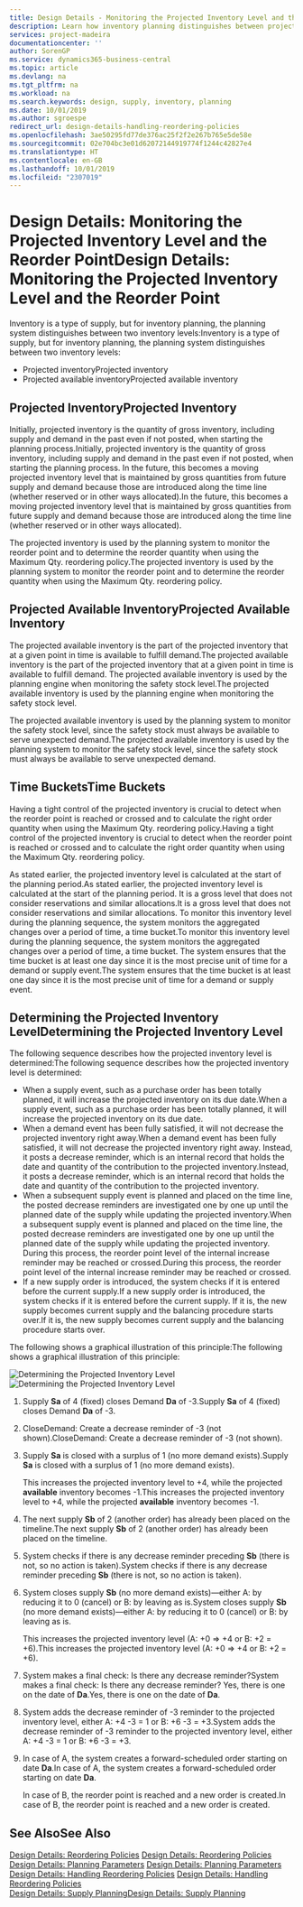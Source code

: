```yaml
---
title: Design Details - Monitoring the Projected Inventory Level and the Reorder Point | Microsoft Docs
description: Learn how inventory planning distinguishes between projected inventory and projected available inventory levels.
services: project-madeira
documentationcenter: ''
author: SorenGP
ms.service: dynamics365-business-central
ms.topic: article
ms.devlang: na
ms.tgt_pltfrm: na
ms.workload: na
ms.search.keywords: design, supply, inventory, planning
ms.date: 10/01/2019
ms.author: sgroespe
redirect_url: design-details-handling-reordering-policies
ms.openlocfilehash: 3ae50295fd77de376ac25f2f2e267b765e5de58e
ms.sourcegitcommit: 02e704bc3e01d62072144919774f1244c42827e4
ms.translationtype: HT
ms.contentlocale: en-GB
ms.lasthandoff: 10/01/2019
ms.locfileid: "2307019"
---
```

# <a name="design-details-monitoring-the-projected-inventory-level-and-the-reorder-point"></a><span data-ttu-id="cda3c-103">Design Details: Monitoring the Projected Inventory Level and the Reorder Point</span><span class="sxs-lookup"><span data-stu-id="cda3c-103">Design Details: Monitoring the Projected Inventory Level and the Reorder Point</span></span>
<span data-ttu-id="cda3c-104">Inventory is a type of supply, but for inventory planning, the planning system distinguishes between two inventory levels:</span><span class="sxs-lookup"><span data-stu-id="cda3c-104">Inventory is a type of supply, but for inventory planning, the planning system distinguishes between two inventory levels:</span></span>  

* <span data-ttu-id="cda3c-105">Projected inventory</span><span class="sxs-lookup"><span data-stu-id="cda3c-105">Projected inventory</span></span>  
* <span data-ttu-id="cda3c-106">Projected available inventory</span><span class="sxs-lookup"><span data-stu-id="cda3c-106">Projected available inventory</span></span>  

## <a name="projected-inventory"></a><span data-ttu-id="cda3c-107">Projected Inventory</span><span class="sxs-lookup"><span data-stu-id="cda3c-107">Projected Inventory</span></span>  
<span data-ttu-id="cda3c-108">Initially, projected inventory is the quantity of gross inventory, including supply and demand in the past even if not posted, when starting the planning process.</span><span class="sxs-lookup"><span data-stu-id="cda3c-108">Initially, projected inventory is the quantity of gross inventory, including supply and demand in the past even if not posted, when starting the planning process.</span></span> <span data-ttu-id="cda3c-109">In the future, this becomes a moving projected inventory level that is maintained by gross quantities from future supply and demand because those are introduced along the time line (whether reserved or in other ways allocated).</span><span class="sxs-lookup"><span data-stu-id="cda3c-109">In the future, this becomes a moving projected inventory level that is maintained by gross quantities from future supply and demand because those are introduced along the time line (whether reserved or in other ways allocated).</span></span>  

<span data-ttu-id="cda3c-110">The projected inventory is used by the planning system to monitor the reorder point and to determine the reorder quantity when using the Maximum Qty. reordering policy.</span><span class="sxs-lookup"><span data-stu-id="cda3c-110">The projected inventory is used by the planning system to monitor the reorder point and to determine the reorder quantity when using the Maximum Qty. reordering policy.</span></span>  

## <a name="projected-available-inventory"></a><span data-ttu-id="cda3c-111">Projected Available Inventory</span><span class="sxs-lookup"><span data-stu-id="cda3c-111">Projected Available Inventory</span></span>  
<span data-ttu-id="cda3c-112">The projected available inventory is the part of the projected inventory that at a given point in time is available to fulfill demand.</span><span class="sxs-lookup"><span data-stu-id="cda3c-112">The projected available inventory is the part of the projected inventory that at a given point in time is available to fulfill demand.</span></span> <span data-ttu-id="cda3c-113">The projected available inventory is used by the planning engine when monitoring the safety stock level.</span><span class="sxs-lookup"><span data-stu-id="cda3c-113">The projected available inventory is used by the planning engine when monitoring the safety stock level.</span></span>  

<span data-ttu-id="cda3c-114">The projected available inventory is used by the planning system to monitor the safety stock level, since the safety stock must always be available to serve unexpected demand.</span><span class="sxs-lookup"><span data-stu-id="cda3c-114">The projected available inventory is used by the planning system to monitor the safety stock level, since the safety stock must always be available to serve unexpected demand.</span></span>  

## <a name="time-buckets"></a><span data-ttu-id="cda3c-115">Time Buckets</span><span class="sxs-lookup"><span data-stu-id="cda3c-115">Time Buckets</span></span>  
<span data-ttu-id="cda3c-116">Having a tight control of the projected inventory is crucial to detect when the reorder point is reached or crossed and to calculate the right order quantity when using the Maximum Qty. reordering policy.</span><span class="sxs-lookup"><span data-stu-id="cda3c-116">Having a tight control of the projected inventory is crucial to detect when the reorder point is reached or crossed and to calculate the right order quantity when using the Maximum Qty. reordering policy.</span></span>  

<span data-ttu-id="cda3c-117">As stated earlier, the projected inventory level is calculated at the start of the planning period.</span><span class="sxs-lookup"><span data-stu-id="cda3c-117">As stated earlier, the projected inventory level is calculated at the start of the planning period.</span></span> <span data-ttu-id="cda3c-118">It is a gross level that does not consider reservations and similar allocations.</span><span class="sxs-lookup"><span data-stu-id="cda3c-118">It is a gross level that does not consider reservations and similar allocations.</span></span> <span data-ttu-id="cda3c-119">To monitor this inventory level during the planning sequence, the system monitors the aggregated changes over a period of time, a time bucket.</span><span class="sxs-lookup"><span data-stu-id="cda3c-119">To monitor this inventory level during the planning sequence, the system monitors the aggregated changes over a period of time, a time bucket.</span></span> <span data-ttu-id="cda3c-120">The system ensures that the time bucket is at least one day since it is the most precise unit of time for a demand or supply event.</span><span class="sxs-lookup"><span data-stu-id="cda3c-120">The system ensures that the time bucket is at least one day since it is the most precise unit of time for a demand or supply event.</span></span>  

## <a name="determining-the-projected-inventory-level"></a><span data-ttu-id="cda3c-121">Determining the Projected Inventory Level</span><span class="sxs-lookup"><span data-stu-id="cda3c-121">Determining the Projected Inventory Level</span></span>  
<span data-ttu-id="cda3c-122">The following sequence describes how the projected inventory level is determined:</span><span class="sxs-lookup"><span data-stu-id="cda3c-122">The following sequence describes how the projected inventory level is determined:</span></span>  

* <span data-ttu-id="cda3c-123">When a supply event, such as a purchase order has been totally planned, it will increase the projected inventory on its due date.</span><span class="sxs-lookup"><span data-stu-id="cda3c-123">When a supply event, such as a purchase order has been totally planned, it will increase the projected inventory on its due date.</span></span>  
* <span data-ttu-id="cda3c-124">When a demand event has been fully satisfied, it will not decrease the projected inventory right away.</span><span class="sxs-lookup"><span data-stu-id="cda3c-124">When a demand event has been fully satisfied, it will not decrease the projected inventory right away.</span></span> <span data-ttu-id="cda3c-125">Instead, it posts a decrease reminder, which is an internal record that holds the date and quantity of the contribution to the projected inventory.</span><span class="sxs-lookup"><span data-stu-id="cda3c-125">Instead, it posts a decrease reminder, which is an internal record that holds the date and quantity of the contribution to the projected inventory.</span></span>  
* <span data-ttu-id="cda3c-126">When a subsequent supply event is planned and placed on the time line, the posted decrease reminders are investigated one by one up until the planned date of the supply while updating the projected inventory.</span><span class="sxs-lookup"><span data-stu-id="cda3c-126">When a subsequent supply event is planned and placed on the time line, the posted decrease reminders are investigated one by one up until the planned date of the supply while updating the projected inventory.</span></span> <span data-ttu-id="cda3c-127">During this process, the reorder point level of the internal increase reminder may be reached or crossed.</span><span class="sxs-lookup"><span data-stu-id="cda3c-127">During this process, the reorder point level of the internal increase reminder may be reached or crossed.</span></span>  
* <span data-ttu-id="cda3c-128">If a new supply order is introduced, the system checks if it is entered before the current supply.</span><span class="sxs-lookup"><span data-stu-id="cda3c-128">If a new supply order is introduced, the system checks if it is entered before the current supply.</span></span> <span data-ttu-id="cda3c-129">If it is, the new supply becomes current supply and the balancing procedure starts over.</span><span class="sxs-lookup"><span data-stu-id="cda3c-129">If it is, the new supply becomes current supply and the balancing procedure starts over.</span></span>  

<span data-ttu-id="cda3c-130">The following shows a graphical illustration of this principle:</span><span class="sxs-lookup"><span data-stu-id="cda3c-130">The following shows a graphical illustration of this principle:</span></span>  

<span data-ttu-id="cda3c-131">![Determining the Projected Inventory Level](media/nav_app_supply_planning_2_projected_inventory.png "Determining the Projected Inventory Level")</span><span class="sxs-lookup"><span data-stu-id="cda3c-131">![Determining the Projected Inventory Level](media/nav_app_supply_planning_2_projected_inventory.png "Determining the Projected Inventory Level")</span></span>  

1. <span data-ttu-id="cda3c-132">Supply **Sa** of 4 (fixed) closes Demand **Da** of -3.</span><span class="sxs-lookup"><span data-stu-id="cda3c-132">Supply **Sa** of 4 (fixed) closes Demand **Da** of -3.</span></span>  
2. <span data-ttu-id="cda3c-133">CloseDemand: Create a decrease reminder of -3 (not shown).</span><span class="sxs-lookup"><span data-stu-id="cda3c-133">CloseDemand: Create a decrease reminder of -3 (not shown).</span></span>  
3. <span data-ttu-id="cda3c-134">Supply **Sa** is closed with a surplus of 1 (no more demand exists).</span><span class="sxs-lookup"><span data-stu-id="cda3c-134">Supply **Sa** is closed with a surplus of 1 (no more demand exists).</span></span>  

     <span data-ttu-id="cda3c-135">This increases the projected inventory level to +4, while the projected **available** inventory becomes -1.</span><span class="sxs-lookup"><span data-stu-id="cda3c-135">This increases the projected inventory level to +4, while the projected **available** inventory becomes -1.</span></span>  

4. <span data-ttu-id="cda3c-136">The next supply **Sb** of 2 (another order) has already been placed on the timeline.</span><span class="sxs-lookup"><span data-stu-id="cda3c-136">The next supply **Sb** of 2 (another order) has already been placed on the timeline.</span></span>  
5. <span data-ttu-id="cda3c-137">System checks if there is any decrease reminder preceding **Sb** (there is not, so no action is taken).</span><span class="sxs-lookup"><span data-stu-id="cda3c-137">System checks if there is any decrease reminder preceding **Sb** (there is not, so no action is taken).</span></span>  
6. <span data-ttu-id="cda3c-138">System closes supply **Sb** (no more demand exists)—either A: by reducing it to 0 (cancel) or B: by leaving as is.</span><span class="sxs-lookup"><span data-stu-id="cda3c-138">System closes supply **Sb** (no more demand exists)—either A: by reducing it to 0 (cancel) or B: by leaving as is.</span></span>  

     <span data-ttu-id="cda3c-139">This increases the projected inventory level (A: +0 => +4 or B: +2 = +6).</span><span class="sxs-lookup"><span data-stu-id="cda3c-139">This increases the projected inventory level (A: +0 => +4 or B: +2 = +6).</span></span>  

7. <span data-ttu-id="cda3c-140">System makes a final check: Is there any decrease reminder?</span><span class="sxs-lookup"><span data-stu-id="cda3c-140">System makes a final check: Is there any decrease reminder?</span></span> <span data-ttu-id="cda3c-141">Yes, there is one on the date of **Da**.</span><span class="sxs-lookup"><span data-stu-id="cda3c-141">Yes, there is one on the date of **Da**.</span></span>  
8. <span data-ttu-id="cda3c-142">System adds the decrease reminder of -3 reminder to the projected inventory level, either A: +4 -3 = 1 or B: +6 -3 = +3.</span><span class="sxs-lookup"><span data-stu-id="cda3c-142">System adds the decrease reminder of -3 reminder to the projected inventory level, either A: +4 -3 = 1 or B: +6 -3 = +3.</span></span>  
9. <span data-ttu-id="cda3c-143">In case of A, the system creates a forward-scheduled order starting on date **Da**.</span><span class="sxs-lookup"><span data-stu-id="cda3c-143">In case of A, the system creates a forward-scheduled order starting on date **Da**.</span></span>  

     <span data-ttu-id="cda3c-144">In case of B, the reorder point is reached and a new order is created.</span><span class="sxs-lookup"><span data-stu-id="cda3c-144">In case of B, the reorder point is reached and a new order is created.</span></span>  

## <a name="see-also"></a><span data-ttu-id="cda3c-145">See Also</span><span class="sxs-lookup"><span data-stu-id="cda3c-145">See Also</span></span>  
<span data-ttu-id="cda3c-146">[Design Details: Reordering Policies](design-details-reordering-policies.md) </span><span class="sxs-lookup"><span data-stu-id="cda3c-146">[Design Details: Reordering Policies](design-details-reordering-policies.md) </span></span>  
<span data-ttu-id="cda3c-147">[Design Details: Planning Parameters](design-details-planning-parameters.md) </span><span class="sxs-lookup"><span data-stu-id="cda3c-147">[Design Details: Planning Parameters](design-details-planning-parameters.md) </span></span>  
<span data-ttu-id="cda3c-148">[Design Details: Handling Reordering Policies](design-details-handling-reordering-policies.md) </span><span class="sxs-lookup"><span data-stu-id="cda3c-148">[Design Details: Handling Reordering Policies](design-details-handling-reordering-policies.md) </span></span>  
[<span data-ttu-id="cda3c-149">Design Details: Supply Planning</span><span class="sxs-lookup"><span data-stu-id="cda3c-149">Design Details: Supply Planning</span></span>](design-details-supply-planning.md)
